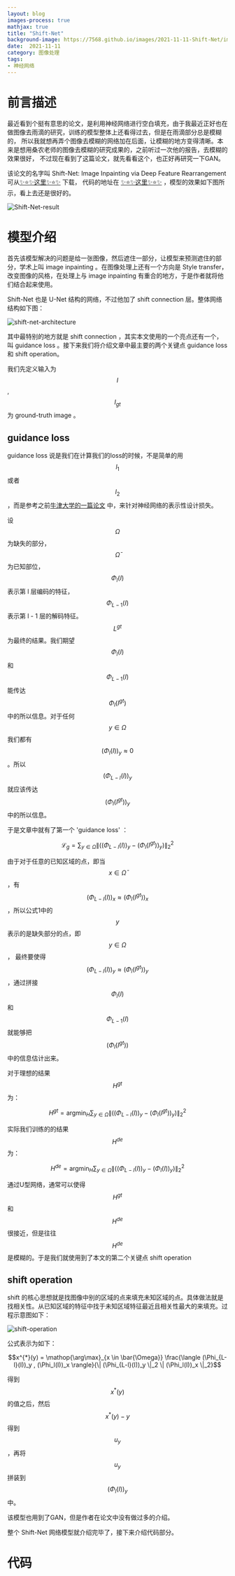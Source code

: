 ```yaml
---
layout: blog
images-process: true
mathjax: true
title: "Shift-Net"
background-image: https://7568.github.io/images/2021-11-11-Shift-Net/img.png
date:  2021-11-11
category: 图像处理
tags:
- 神经网络
---
```

[Shift-Net-result]:https://7568.github.io/images/2021-11-11-Shift-Net/img.png
[shift-net-architecture]:https://7568.github.io/images/2021-11-11-Shift-Net/shift-net-architecture.png
[shift-operation]:https://7568.github.io/images/2021-11-11-Shift-Net/shift-operation.png

# 前言描述

最近看到个挺有意思的论文，是利用神经网络进行空白填充，由于我最近正好也在做图像去雨滴的研究，训练的模型整体上还看得过去，但是在雨滴部分总是模糊的，
所以我就想再弄个图像去模糊的网络加在后面，让模糊的地方变得清晰。本来是想用桑农老师的图像去模糊的研究成果的，之前听过一次他的报告，去模糊的效果很好，
不过现在看到了这篇论文，就先看看这个，也正好再研究一下GAN。

该论文的名字叫 Shift-Net: Image Inpainting via Deep Feature Rearrangement 可从[✨⭐✨这里✨⭐✨](https://openaccess.thecvf.com/content_ECCV_2018/papers/Zhaoyi_Yan_Shift-Net_Image_Inpainting_ECCV_2018_paper.pdf) 下载，
代码的地址在 [✨⭐✨这里✨⭐✨](https://github.com/Zhaoyi-Yan/Shift-Net_pytorch) ，模型的效果如下图所示，看上去还是很好的。

![Shift-Net-result]

# 模型介绍

首先该模型解决的问题是给一张图像，然后遮住一部分，让模型来预测遮住的部分，学术上叫 image inpainting 。在图像处理上还有一个方向是 Style transfer，
改变图像的风格，在处理上与 image inpainting 有重合的地方，于是作者就将他们结合起来使用。

Shift-Net 也是 U-Net 结构的网络，不过他加了 shift connection 层。整体网络结构如下图：

![shift-net-architecture]

其中最特别的地方就是 shift connection ，其实本文使用的一个亮点还有一个，叫 guidance loss 。接下来我们将介绍文章中最主要的两个关键点 guidance loss 和 shift operation。

我们先定义输入为 $$I$$ , $$I_{gt}$$ 为 ground-truth image 。

## guidance loss

guidance loss 说是我们在计算我们的loss的时候，不是简单的用$$l_1$$或者$$l_2$$，而是参考之前[牛津大学的一篇论文](https://www.robots.ox.ac.uk/~vedaldi/assets/pubs/mahendran15understanding.pdf) 中，来针对神经网络的表示性设计损失。

设 $$\Omega$$ 为缺失的部分， $$\bar{\Omega}$$ 为已知部位，$$\Phi_l(I)$$ 表示第 l 层编码的特征，$$\Phi_{L-1}(I)$$ 表示第 l - 1 层的解码特征。
$$L^{gt}$$ 为最终的结果。我们期望 $$\Phi_l(I)$$ 和 $$\Phi_{L-1}(I)$$ 能传达 $$\Phi_l(I^{gt})$$ 中的所以信息。对于任何 $$y \in \Omega$$ 
我们都有 $$(\Phi_l(I))_y \approx 0$$ 。所以 $$(\Phi_{L-l}(I))_y$$ 就应该传达 $$(\Phi_l(I^{gt}))_y$$ 中的所以信息。
 
于是文章中就有了第一个 'guidance loss' ：

$$ \mathcal{L}_g = \displaystyle\sum_{y \in \Omega} \| ((\Phi_{L-l}(I))_y - (\Phi_l(I^{gt}))_y) \|_2^2$$

由于对于任意的已知区域的点，即当$$x \in \bar{\Omega}$$，有 $$(\Phi_{L-l}(I))_x \approx (\Phi_l(I^{gt}))_x$$，所以公式1中的$$y$$表示的是缺失部分的点，即$$y \in {\Omega}$$，
最终要使得 $$(\Phi_{L-l}(I))_y \approx (\Phi_l(I^{gt}))_y$$ ，通过拼接$$\Phi_l(I)$$和$$\Phi_{L-1}(I)$$就能够把$$(\Phi_l(I^{gt}))$$中的信息估计出来。

对于理想的结果$$H^{gt}$$为：

$$H^{gt} = \mathop{\arg\min}_H{\displaystyle\sum_{y \in \Omega} \| ((\Phi_{L-l}(I))_y - (\Phi_l(I^{gt}))_y) \|_2^2}$$

实际我们训练的的结果$$H^{de}$$为：

$$H^{de} = \mathop{\arg\min}_H{\displaystyle\sum_{y \in \Omega} \| ((\Phi_{L-l}(I))_y - (\Phi_l(I))_y) \|_2^2}$$

通过U型网络，通常可以使得$$H^{gt}$$和$$H^{de}$$很接近，但是往往$$H^{de}$$是模糊的。于是我们就使用到了本文的第二个关键点 shift operation

## shift operation

shift 的核心思想就是找图像中别的区域的点来填充未知区域的点。具体做法就是找相关性。从已知区域的特征中找于未知区域特征最近且相关性最大的来填充。过程示意图如下：

![shift-operation]

公式表示为如下：

$$x^{*}(y) = \mathop{\arg\max}_{x \in \bar{\Omega}} \frac{\langle (\Phi_{L-l}(I))_y , (\Phi_l(I))_x \rangle}{\| (\Phi_{L-l}(I))_y \|_2 \| (\Phi_l(I))_x \|_2}$$

得到 $$x^{*}(y)$$ 的值之后，然后 $$x^{*}(y) - y$$ 得到$$u_y$$，再将$$u_y$$拼装到$$(\Phi_{l}(I))_y$$中。

该模型也用到了GAN，但是作者在论文中没有做过多的介绍。

整个 Shift-Net 网络模型就介绍完毕了，接下来介绍代码部分。

# 代码




